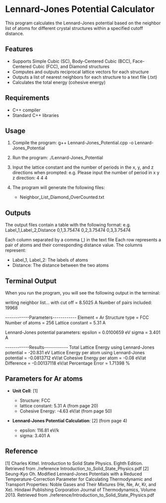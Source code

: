 # Lennard-Jones Potential Calculator

This program calculates the Lennard-Jones potential based on the neighbor list of atoms for different crystal structures within a specified cutoff distance.

## Features

- Supports Simple Cubic (SC), Body-Centered Cubic (BCC), Face-Centered Cubic (FCC), and Diamond structures
- Computes and outputs reciprocal lattice vectors for each structure
- Outputs a list of nearest neighbors for each structure to a text file (.txt)
- Calculates the total energy (cohesive energy)

## Requirements

- C++ compiler
- Standard C++ libraries

## Usage

1. Compile the program:
   g++ Lennard-Jones_Potential.cpp -o Lennard-Jones_Potential

2. Run the program:
   ./Lennard-Jones_Potential

3. Input the lattice constant and the number of periods in the x, y, and z directions when prompted:
   e.g.
   Please input the number of period in x y z direction: 4 4 4

4. The program will generate the following files:
   - Neighbor_List_Diamond_OverCounted.txt

## Outputs
The output files contain a table with the following format:
   e.g.
	   Label_1,Label_2,Distance
      0,1,3.75474
      0,2,3.75474
      0,3,3.75474

Each column separated by a comma (,) in the text file
Each row represents a pair of atoms and their corresponding distance value. The columns represent:
   - Label_1, Label_2: The labels of atoms
   - Distance: The distance between the two atoms

## Terminal Output
When you run the program, you will see the following output in the terminal:

   writing neighbor list... with cut off = 8.5025 A
   Number of pairs included: 19968

   ------------Parameters------------
   Element = Ar
   Structure type = FCC
   Number of atoms = 256
   Lattice constant = 5.31 A

   Lennard-Jones potential parameters:
   epsilon = 0.0100659 eV
   sigma = 3.401 A

   ------------Results------------
   Total Lattice Energy using Lennard-Jones potential = -20.831 eV
   Lattice Energy per atom using Lennard-Jones potential = -0.0813712 eV/at
   Cohesive Energy per atom = -0.08 eV/at
   Difference = -0.00137118 eV/at
   Percentage Error = 1.71398 %

## Parameters for Ar atoms
   - **Unit Cell**: [1]
      - Structure: FCC
      - lattice constant: 5.31 A       (from page 20)
      - Cohesive Energy:  -4.63 eV/at  (from page 50)

   - **Lennard-Jones Potential Calculation**: [2] (from page 4)
      - epsilon: 116.81 eV/k
      - sigma:   3.401 A

## Reference
   [1] Charles Kittel. Introduction to Solid State Physics. Eighth Edition. Retrieved from ./reference Introduction_to_Solid_State_Physics.pdf
   [2] Seung-Kyo Oh. Modified Lennard-Jones Potentials with a Reduced Temperature-Correction Parameter for Calculating Thermodynamic and Transport Properties: Noble Gases and Their Mixtures (He, Ne, Ar, Kr, and Xe). Hindawi Publishing Corporation Journal of Thermodynamics, Volume 2013. Retrieved from ./reference/Introduction_to_Solid_State_Physics.pdf



